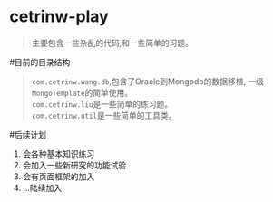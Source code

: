 # cetrinw-play
>主要包含一些杂乱的代码,和一些简单的习题。

#目前的目录结构
>`com.cetrinw.wang.db`,包含了Oracle到Mongodb的数据移植, 一级`MongoTemplate`的简单使用。<br>
>`com.cetrinw.liu`是一些简单的练习题。<br>
>`com.cetrinw.util`是一些简单的工具类。

#后续计划
1. 会各种基本知识练习
2. 会加入一些新研究的功能试验
3. 会有页面框架的加入
4. ...陆续加入
